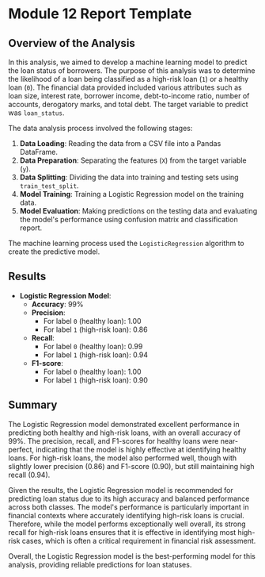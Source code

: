 # Module 12 Report Template

## Overview of the Analysis

In this analysis, we aimed to develop a machine learning model to predict the loan status of borrowers. The purpose of this analysis was to determine the likelihood of a loan being classified as a high-risk loan (`1`) or a healthy loan (`0`). The financial data provided included various attributes such as loan size, interest rate, borrower income, debt-to-income ratio, number of accounts, derogatory marks, and total debt. The target variable to predict was `loan_status`.

The data analysis process involved the following stages:
1. **Data Loading**: Reading the data from a CSV file into a Pandas DataFrame.
2. **Data Preparation**: Separating the features (`X`) from the target variable (`y`).
3. **Data Splitting**: Dividing the data into training and testing sets using `train_test_split`.
4. **Model Training**: Training a Logistic Regression model on the training data.
5. **Model Evaluation**: Making predictions on the testing data and evaluating the model's performance using confusion matrix and classification report.

The machine learning process used the `LogisticRegression` algorithm to create the predictive model.

## Results

* **Logistic Regression Model**:
    * **Accuracy**: 99%
    * **Precision**:
        * For label `0` (healthy loan): 1.00
        * For label `1` (high-risk loan): 0.86
    * **Recall**:
        * For label `0` (healthy loan): 0.99
        * For label `1` (high-risk loan): 0.94
    * **F1-score**:
        * For label `0` (healthy loan): 1.00
        * For label `1` (high-risk loan): 0.90

## Summary

The Logistic Regression model demonstrated excellent performance in predicting both healthy and high-risk loans, with an overall accuracy of 99%. The precision, recall, and F1-scores for healthy loans were near-perfect, indicating that the model is highly effective at identifying healthy loans. For high-risk loans, the model also performed well, though with slightly lower precision (0.86) and F1-score (0.90), but still maintaining high recall (0.94).

Given the results, the Logistic Regression model is recommended for predicting loan status due to its high accuracy and balanced performance across both classes. The model's performance is particularly important in financial contexts where accurately identifying high-risk loans is crucial. Therefore, while the model performs exceptionally well overall, its strong recall for high-risk loans ensures that it is effective in identifying most high-risk cases, which is often a critical requirement in financial risk assessment.

Overall, the Logistic Regression model is the best-performing model for this analysis, providing reliable predictions for loan statuses.

